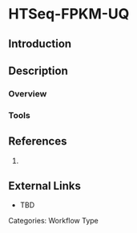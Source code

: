 # HTSeq-FPKM-UQ #
## Introduction ##
## Description ##
### Overview ###
### Tools ###
## References ##
1.

## External Links ##
* TBD

Categories: Workflow Type
